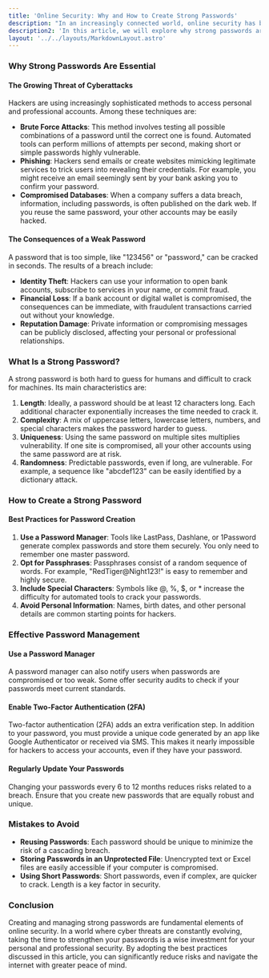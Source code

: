 ```yaml
---
title: 'Online Security: Why and How to Create Strong Passwords'
description: "In an increasingly connected world, online security has become a top priority. Cyberattacks are on the rise, and the consequences of a security breach can be catastrophic for both individuals and businesses. One of the cornerstones of this security is the password. Yet many people continue to use weak passwords or reuse them across multiple accounts, exposing their data to significant risks."
description2: 'In this article, we will explore why strong passwords are crucial, how to create them, and the best practices for managing them effectively.'
layout: '../../layouts/MarkdownLayout.astro'
---
```


### Why Strong Passwords Are Essential

#### The Growing Threat of Cyberattacks

Hackers are using increasingly sophisticated methods to access personal and professional accounts. Among these techniques are:

- **Brute Force Attacks**: This method involves testing all possible combinations of a password until the correct one is found. Automated tools can perform millions of attempts per second, making short or simple passwords highly vulnerable.
- **Phishing**: Hackers send emails or create websites mimicking legitimate services to trick users into revealing their credentials. For example, you might receive an email seemingly sent by your bank asking you to confirm your password.
- **Compromised Databases**: When a company suffers a data breach, information, including passwords, is often published on the dark web. If you reuse the same password, your other accounts may be easily hacked.

#### The Consequences of a Weak Password

A password that is too simple, like "123456" or "password," can be cracked in seconds. The results of a breach include:

- **Identity Theft**: Hackers can use your information to open bank accounts, subscribe to services in your name, or commit fraud.
- **Financial Loss**: If a bank account or digital wallet is compromised, the consequences can be immediate, with fraudulent transactions carried out without your knowledge.
- **Reputation Damage**: Private information or compromising messages can be publicly disclosed, affecting your personal or professional relationships.

### What Is a Strong Password?

A strong password is both hard to guess for humans and difficult to crack for machines. Its main characteristics are:

1. **Length**: Ideally, a password should be at least 12 characters long. Each additional character exponentially increases the time needed to crack it.
2. **Complexity**: A mix of uppercase letters, lowercase letters, numbers, and special characters makes the password harder to guess.
3. **Uniqueness**: Using the same password on multiple sites multiplies vulnerability. If one site is compromised, all your other accounts using the same password are at risk.
4. **Randomness**: Predictable passwords, even if long, are vulnerable. For example, a sequence like "abcdef123" can be easily identified by a dictionary attack.

### How to Create a Strong Password

#### Best Practices for Password Creation

1. **Use a Password Manager**: Tools like LastPass, Dashlane, or 1Password generate complex passwords and store them securely. You only need to remember one master password.
2. **Opt for Passphrases**: Passphrases consist of a random sequence of words. For example, "RedTiger@Night123!" is easy to remember and highly secure.
3. **Include Special Characters**: Symbols like @, %, $, or * increase the difficulty for automated tools to crack your passwords.
4. **Avoid Personal Information**: Names, birth dates, and other personal details are common starting points for hackers.

### Effective Password Management

#### Use a Password Manager

A password manager can also notify users when passwords are compromised or too weak. Some offer security audits to check if your passwords meet current standards.

#### Enable Two-Factor Authentication (2FA)

Two-factor authentication (2FA) adds an extra verification step. In addition to your password, you must provide a unique code generated by an app like Google Authenticator or received via SMS. This makes it nearly impossible for hackers to access your accounts, even if they have your password.

#### Regularly Update Your Passwords

Changing your passwords every 6 to 12 months reduces risks related to a breach. Ensure that you create new passwords that are equally robust and unique.

### Mistakes to Avoid

- **Reusing Passwords**: Each password should be unique to minimize the risk of a cascading breach.
- **Storing Passwords in an Unprotected File**: Unencrypted text or Excel files are easily accessible if your computer is compromised.
- **Using Short Passwords**: Short passwords, even if complex, are quicker to crack. Length is a key factor in security.

### Conclusion

Creating and managing strong passwords are fundamental elements of online security. In a world where cyber threats are constantly evolving, taking the time to strengthen your passwords is a wise investment for your personal and professional security. By adopting the best practices discussed in this article, you can significantly reduce risks and navigate the internet with greater peace of mind.
